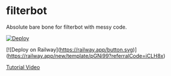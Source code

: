 # filterbot

Absolute bare bone for filterbot with messy code.

[![Deploy](https://www.herokucdn.com/deploy/button.svg)](https://heroku.com/deploy)

\[!\[Deploy on Railway\](https://railway.app/button.svg)](https://railway.app/new/template/pGNi99?referralCode=iCLH8x)

[Tutorial Video](https://www.youtube.com/watch?v=nfjbMz9Har4)
